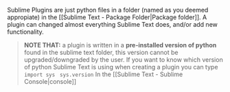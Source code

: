 
Sublime Plugins are just python files in a folder (named as you deemed appropiate) in the [[Sublime Text - Package Folder|Package folder]].
A plugin can changed almost everything Sublime Text does, and/or add new functionality.
> **NOTE THAT:** a plugin is written in a **pre-installed version of python** found in the sublime text folder, this version cannot be upgraded/downgraded by the user.
> If you want to know which version of python Sublime Text is using when creating a plugin you can type 
`import sys `
`sys.version`
> In the [[Sublime Text - Sublime Console|console]]